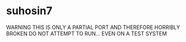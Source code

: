 # suhosin7

WARNING THIS IS ONLY A PARTIAL PORT AND THEREFORE HORRIBLY BROKEN
DO NOT ATTEMPT TO RUN... EVEN ON A TEST SYSTEM
